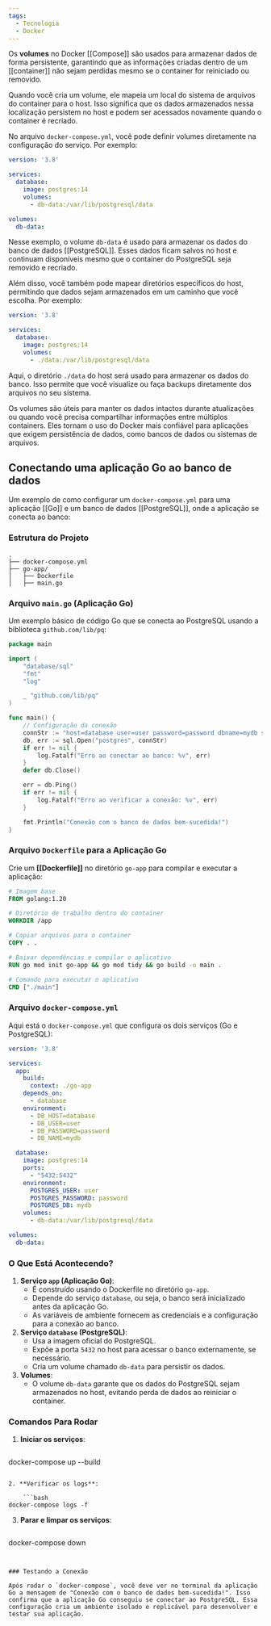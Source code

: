 ```yaml
---
tags:
  - Tecnologia
  - Docker
---
```

Os **volumes** no Docker [[Compose]] são usados para armazenar dados de forma persistente, garantindo que as informações criadas dentro de um [[container]] não sejam perdidas mesmo se o container for reiniciado ou removido.

Quando você cria um volume, ele mapeia um local do sistema de arquivos do container para o host. Isso significa que os dados armazenados nessa localização persistem no host e podem ser acessados novamente quando o container é recriado.

No arquivo `docker-compose.yml`, você pode definir volumes diretamente na configuração do serviço. Por exemplo:

```yaml
version: '3.8'

services:
  database:
    image: postgres:14
    volumes:
      - db-data:/var/lib/postgresql/data

volumes:
  db-data:
```

Nesse exemplo, o volume `db-data` é usado para armazenar os dados do banco de dados [[PostgreSQL]]. Esses dados ficam salvos no host e continuam disponíveis mesmo que o container do PostgreSQL seja removido e recriado.

Além disso, você também pode mapear diretórios específicos do host, permitindo que dados sejam armazenados em um caminho que você escolha. Por exemplo:

```yaml
version: '3.8'

services:
  database:
    image: postgres:14
    volumes:
      - ./data:/var/lib/postgresql/data
```

Aqui, o diretório `./data` do host será usado para armazenar os dados do banco. Isso permite que você visualize ou faça backups diretamente dos arquivos no seu sistema.

Os volumes são úteis para manter os dados intactos durante atualizações ou quando você precisa compartilhar informações entre múltiplos containers. Eles tornam o uso do Docker mais confiável para aplicações que exigem persistência de dados, como bancos de dados ou sistemas de arquivos.

## Conectando uma aplicação Go ao banco de dados

Um exemplo de como configurar um `docker-compose.yml` para uma aplicação [[Go]] e um banco de dados [[PostgreSQL]], onde a aplicação se conecta ao banco:

### Estrutura do Projeto

```plaintext
.
├── docker-compose.yml
├── go-app/
│   ├── Dockerfile
│   ├── main.go
```

### Arquivo `main.go` (Aplicação Go)

Um exemplo básico de código Go que se conecta ao PostgreSQL usando a biblioteca `github.com/lib/pq`:

```go
package main

import (
	"database/sql"
	"fmt"
	"log"

	_ "github.com/lib/pq"
)

func main() {
	// Configuração da conexão
	connStr := "host=database user=user password=password dbname=mydb sslmode=disable"
	db, err := sql.Open("postgres", connStr)
	if err != nil {
		log.Fatalf("Erro ao conectar ao banco: %v", err)
	}
	defer db.Close()

	err = db.Ping()
	if err != nil {
		log.Fatalf("Erro ao verificar a conexão: %v", err)
	}

	fmt.Println("Conexão com o banco de dados bem-sucedida!")
}
```

### Arquivo `Dockerfile` para a Aplicação Go

Crie um **[[Dockerfile]]** no diretório `go-app` para compilar e executar a aplicação:

```dockerfile
# Imagem base
FROM golang:1.20

# Diretório de trabalho dentro do container
WORKDIR /app

# Copiar arquivos para o container
COPY . .

# Baixar dependências e compilar o aplicativo
RUN go mod init go-app && go mod tidy && go build -o main .

# Comando para executar o aplicativo
CMD ["./main"]
```

### Arquivo `docker-compose.yml`

Aqui está o `docker-compose.yml` que configura os dois serviços (Go e PostgreSQL):

```yaml
version: '3.8'

services:
  app:
    build:
      context: ./go-app
    depends_on:
      - database
    environment:
      - DB_HOST=database
      - DB_USER=user
      - DB_PASSWORD=password
      - DB_NAME=mydb

  database:
    image: postgres:14
    ports:
      - "5432:5432"
    environment:
      POSTGRES_USER: user
      POSTGRES_PASSWORD: password
      POSTGRES_DB: mydb
    volumes:
      - db-data:/var/lib/postgresql/data

volumes:
  db-data:
```

### O Que Está Acontecendo?

1. **Serviço `app` (Aplicação Go)**:
    - É construído usando o Dockerfile no diretório `go-app`.
    - Depende do serviço `database`, ou seja, o banco será inicializado antes da aplicação Go.
    - As variáveis de ambiente fornecem as credenciais e a configuração para a conexão ao banco.
2. **Serviço `database` (PostgreSQL)**:
    - Usa a imagem oficial do PostgreSQL.
    - Expõe a porta `5432` no host para acessar o banco externamente, se necessário.
    - Cria um volume chamado `db-data` para persistir os dados.
3. **Volumes**:
    - O volume `db-data` garante que os dados do PostgreSQL sejam armazenados no host, evitando perda de dados ao reiniciar o container.

### Comandos Para Rodar

1. **Iniciar os serviços**:

    ```bash
docker-compose up --build
```

2. **Verificar os logs**:

    ```bash
docker-compose logs -f
```

3. **Parar e limpar os serviços**:

    ```bash
docker-compose down
```


### Testando a Conexão

Após rodar o `docker-compose`, você deve ver no terminal da aplicação Go a mensagem de "Conexão com o banco de dados bem-sucedida!". Isso confirma que a aplicação Go conseguiu se conectar ao PostgreSQL. Essa configuração cria um ambiente isolado e replicável para desenvolver e testar sua aplicação.